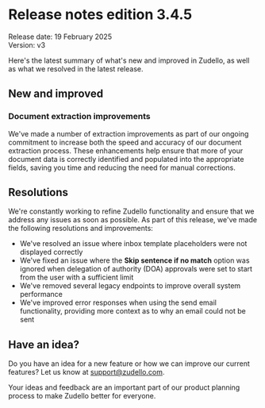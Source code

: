 # Release notes edition 3.4.5

Release date: 19 February 2025  
Version: v3

Here's the latest summary of what's new and improved in Zudello, as well as what we resolved in the latest release.

## New and improved

### Document extraction improvements

We've made a number of extraction improvements as part of our ongoing commitment to increase both the speed and accuracy of our document extraction process. These enhancements help ensure that more of your document data is correctly identified and populated into the appropriate fields, saving you time and reducing the need for manual corrections.

## Resolutions

We're constantly working to refine Zudello functionality and ensure that we address any issues as soon as possible. As part of this release, we've made the following resolutions and improvements:

- We've resolved an issue where inbox template placeholders were not displayed correctly
- We've fixed an issue where the **Skip sentence if no match** option was ignored when delegation of authority (DOA) approvals were set to start from the user with a sufficient limit
- We've removed several legacy endpoints to improve overall system performance
- We've improved error responses when using the send email functionality, providing more context as to why an email could not be sent

## Have an idea?

Do you have an idea for a new feature or how we can improve our current features? Let us know at [support@zudello.com](mailto:support@zudello.com).

Your ideas and feedback are an important part of our product planning process to make Zudello better for everyone.